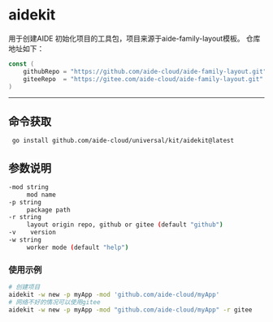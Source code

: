 # aidekit
用于创建AIDE 初始化项目的工具包，项目来源于aide-family-layout模板。
仓库地址如下：
```go
const (
    githubRepo = "https://github.com/aide-cloud/aide-family-layout.git"
    giteeRepo  = "https://gitee.com/aide-cloud/aide-family-layout.git"
)
```

---

## 命令获取
```bash
 go install github.com/aide-cloud/universal/kit/aidekit@latest
```

## 参数说明
```bash
-mod string
     mod name
-p string
     package path
-r string
     layout origin repo, github or gitee (default "github")
-v    version
-w string
     worker mode (default "help")
```

### 使用示例
```bash
# 创建项目
aidekit -w new -p myApp -mod 'github.com/aide-cloud/myApp'
# 网络不好的情况可以使用gitee
aidekit -w new -p myApp -mod "github.com/aide-cloud/myApp" -r gitee
```
